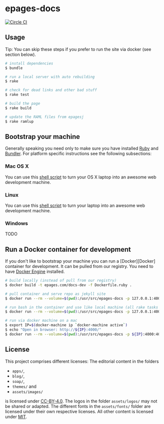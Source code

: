 # epages-docs

[![Circle CI](https://circleci.com/gh/ePages-de/epages-docs/tree/master.svg?style=svg)](https://circleci.com/gh/ePages-de/epages-docs/tree/master)

## Usage

Tip: You can skip these steps if you prefer to run the site via docker (see section below).

~~~ bash
# install dependencies
$ bundle

# run a local server with auto rebuilding
$ rake

# check for dead links and other bad stuff
$ rake test

# build the page
$ rake build

# update the RAML files from epagesj
$ rake ramlup
~~~

## Bootstrap your machine

Generally speaking you need only to make sure you have installed [Ruby][ruby] and [Bundler][bundler]. For platform specific instructions see the following subsections:

### Mac OS X

You can use this [shell script][bootstrap-macosx] to turn your OS X laptop into an awesome web development machine.

### Linux

You can use this [shell script][bootstrap-linux] to turn your laptop into an awesome web development machine.

### Windows

TODO

## Run a Docker container for development

If you don't like to bootstrap your machine you can run a [Docker][Docker] container for development. It can be pulled from our registry. You need to have [Docker Engine][docker-engine] installed.

~~~ bash
# build locally (instead of pull from our registry)
$ docker build -t epages.com/docs-dev -f Dockerfile.ruby .

# pull container and serve repo as jekyll site
$ docker run --rm --volume=$(pwd):/usr/src/epages-docs -p 127.0.0.1:4000:4000 docker.epages.com/epages/docs-ruby

# run bash in the container and use like local machine (all rake tasks possible)
$ docker run --rm --volume=$(pwd):/usr/src/epages-docs -p 127.0.0.1:4000:4000 -it docker.epages.com/epages/docs-ruby bash

# run via docker machine on a mac
$ export IP=$(docker-machine ip `docker-machine active`)
$ echo "Open in browser: http://${IP}:4000/"
$ docker run --rm --volume=$(pwd):/usr/src/epages-docs -p ${IP}:4000:4000 -it docker.epages.com/epages/docs-ruby
~~~

## License

This project comprises different licenses: The editorial content in the folders

* `apps/`,
* `blog/`,
* `soap/`,
* `themes/` and
* `assets/images/`

is licensed under [CC-BY-4.0][license-cc-by-40]. The logos in the folder `assets/logos/` may not be shared or adapted. The different fonts in the `assets/fonts/` folder are licensed under their own respective licenses. All other content is licensed under [MIT][license-mit].

[epagesdocs]: http://developer.epages.com/
[ruby]: https://www.ruby-lang.org/
[bundler]: http://bundler.io/

[bootstrap-macosx]: https://github.com/thoughtbot/laptop
[bootstrap-linux]: https://github.com/thoughtbot/laptop/blob/3897ad81ee241cbff4501e779c8cde50de79e142/linux

[vagrant]: https://www.vagrantup.com/
[virtualbox]: https://www.virtualbox.org/
[docker-engine]: https://docs.docker.com/engine/installation/

[license-cc-by-40]: http://creativecommons.org/licenses/by/4.0/
[license-mit]: http://opensource.org/licenses/MIT
